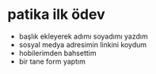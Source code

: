 # patika ilk ödev

- başlık ekleyerek adımı soyadımı yazdım
- sosyal medya adresimin linkini koydum
- hobilerimden bahsettim
- bir tane form yaptım

